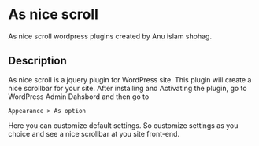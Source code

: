 # As nice scroll
As nice scroll wordpress plugins created by Anu islam shohag.

## Description

As nice scroll is a jquery plugin for WordPress site. This plugin will create a nice scrollbar for your site.
After installing and Activating the plugin, go to WordPress Admin Dahsbord and then go to
```
Appearance > As option
```
Here you can customize default settings. So customize settings as you choice and see a nice scrollbar at you site front-end.
